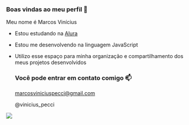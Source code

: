 ### Boas vindas ao meu perfil 💙

Meu nome é Marcos Vinícius

- Estou estudando na [Alura](https://www.alura.com.br)
- Estou me desenvolvendo na linguagem JavaScript
- Utilizo esse espaço para minha organização e compartilhamento dos meus projetos desenvolvidos

  ### Você pode entrar em contato comigo 📫

  marcosviniciuspecci@gmail.com
  
  @vinicius_pecci

![](https://media.tenor.com/FD-Kced3B2kAAAAM/maraisacriancaesperanca-maraisalouca.gif)
  
